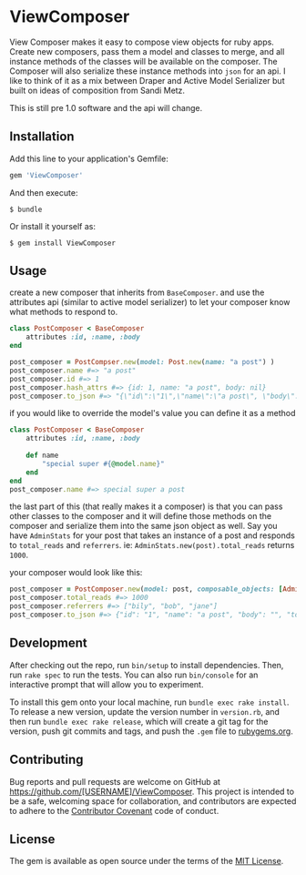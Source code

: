 # ViewComposer

View Composer makes it easy to compose view objects for ruby apps. Create new composers, pass them a model and classes to merge, and all instance methods of the classes will be available on the composer. The Composer will also serialize these instance methods into `json` for an api. I like to think of it as a mix between Draper and Active Model Serializer but built on ideas of composition from Sandi Metz.

This is still pre 1.0 software and the api will change.

## Installation

Add this line to your application's Gemfile:

```ruby
gem 'ViewComposer'
```

And then execute:

    $ bundle

Or install it yourself as:

    $ gem install ViewComposer

## Usage

create a new composer that inherits from `BaseComposer`. and use the attributes api (similar to active model serializer) to let your composer know what methods to respond to.

``` ruby
class PostComposer < BaseComposer
    attributes :id, :name, :body
end

post_composer = PostCompser.new(model: Post.new(name: "a post") )
post_composer.name #=> "a post"
post_composer.id #=> 1
post_composer.hash_attrs #=> {id: 1, name: "a post", body: nil}
post_composer.to_json #=> "{\"id\":\"1\",\"name\":\"a post\", \"body\": \"\"}"
```

if you would like to override the model's value you can define it as a method

``` ruby
class PostComposer < BaseComposer
    attributes :id, :name, :body
    
    def name
        "special super #{@model.name}"
    end
end
post_composer.name #=> special super a post
```

the last part of this (that really makes it a composer) is that you can pass other classes to the composer and it will define those methods on the composer and serialize them into the same json object as well. Say you have `AdminStats` for your post that takes an instance of a post and responds to `total_reads` and `referrers`. ie: `AdminStats.new(post).total_reads` returns `1000`.

your composer would look like this: 
``` ruby
post_composer = PostComposer.new(model: post, composable_objects: [AdminStats])
post_composer.total_reads #=> 1000
post_composer.referrers #=> ["bily", "bob", "jane"]
post_composer.to_json #=> {"id": "1", "name": "a post", "body": "", "total_reads": "1000", "referrers": ["bily", "bob", "jane"] }
```

## Development

After checking out the repo, run `bin/setup` to install dependencies. Then, run `rake spec` to run the tests. You can also run `bin/console` for an interactive prompt that will allow you to experiment.

To install this gem onto your local machine, run `bundle exec rake install`. To release a new version, update the version number in `version.rb`, and then run `bundle exec rake release`, which will create a git tag for the version, push git commits and tags, and push the `.gem` file to [rubygems.org](https://rubygems.org).

## Contributing

Bug reports and pull requests are welcome on GitHub at https://github.com/[USERNAME]/ViewComposer. This project is intended to be a safe, welcoming space for collaboration, and contributors are expected to adhere to the [Contributor Covenant](http://contributor-covenant.org) code of conduct.


## License

The gem is available as open source under the terms of the [MIT License](http://opensource.org/licenses/MIT).

